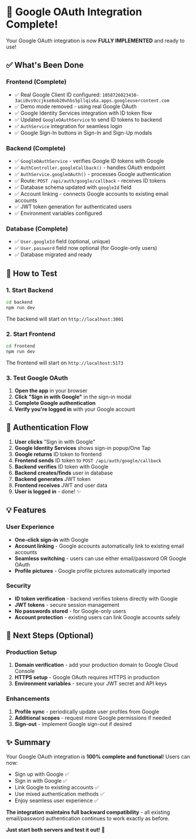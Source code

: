 # 🎉 Google OAuth Integration Complete!

Your Google OAuth integration is now **FULLY IMPLEMENTED** and ready to use!

## ✅ What's Been Done

### **Frontend (Complete)**
- ✅ Real Google Client ID configured: `1058726023430-3aci0vs9ccjkse8ob20vhbs5pllqis6a.apps.googleusercontent.com`
- ✅ Demo mode removed - using real Google OAuth
- ✅ Google Identity Services integration with ID token flow
- ✅ Updated `GoogleOAuthService` to send ID tokens to backend
- ✅ `AuthService` integration for seamless login
- ✅ Google Sign-In buttons in Sign-In and Sign-Up modals

### **Backend (Complete)**
- ✅ `GoogleOAuthService` - verifies Google ID tokens with Google
- ✅ `AuthController.googleCallback()` - handles OAuth endpoint
- ✅ `AuthService.googleOAuth()` - processes Google authentication
- ✅ Route: `POST /api/auth/google/callback` - receives ID tokens
- ✅ Database schema updated with `googleId` field
- ✅ Account linking - connects Google accounts to existing email accounts
- ✅ JWT token generation for authenticated users
- ✅ Environment variables configured

### **Database (Complete)**
- ✅ `User.googleId` field (optional, unique)
- ✅ `User.password` field now optional (for Google-only users)
- ✅ Database migrated and ready

## 🚀 How to Test

### 1. Start Backend
```bash
cd backend
npm run dev
```
The backend will start on `http://localhost:3001`

### 2. Start Frontend
```bash
cd frontend
npm run dev
```
The frontend will start on `http://localhost:5173`

### 3. Test Google OAuth
1. **Open the app** in your browser
2. **Click "Sign in with Google"** in the sign-in modal
3. **Complete Google authentication**
4. **Verify you're logged in** with your Google account

## 🔧 Authentication Flow

1. **User clicks** "Sign in with Google"
2. **Google Identity Services** shows sign-in popup/One Tap
3. **Google returns** ID token to frontend
4. **Frontend sends** ID token to `POST /api/auth/google/callback`
5. **Backend verifies** ID token with Google
6. **Backend creates/finds** user in database
7. **Backend generates** JWT token
8. **Frontend receives** JWT and user data
9. **User is logged in** - done! ✨

## 💡 Features

### **User Experience**
- **One-click sign-in** with Google
- **Account linking** - Google accounts automatically link to existing email accounts
- **Seamless switching** - users can use either email/password OR Google OAuth
- **Profile pictures** - Google profile pictures automatically imported

### **Security**
- **ID token verification** - backend verifies tokens directly with Google
- **JWT tokens** - secure session management
- **No passwords stored** - for Google-only users
- **Account protection** - existing users can link Google accounts safely

## 🎯 Next Steps (Optional)

### **Production Setup**
1. **Domain verification** - add your production domain to Google Cloud Console
2. **HTTPS setup** - Google OAuth requires HTTPS in production
3. **Environment variables** - secure your JWT secret and API keys

### **Enhancements**
1. **Profile sync** - periodically update user profiles from Google
2. **Additional scopes** - request more Google permissions if needed
3. **Sign-out** - implement Google sign-out if desired

## ✨ Summary

Your Google OAuth integration is **100% complete and functional**! Users can now:

- Sign up with Google ✅
- Sign in with Google ✅  
- Link Google to existing accounts ✅
- Use mixed authentication methods ✅
- Enjoy seamless user experience ✅

**The integration maintains full backward compatibility** - all existing email/password authentication continues to work exactly as before.

**Just start both servers and test it out!** 🚀